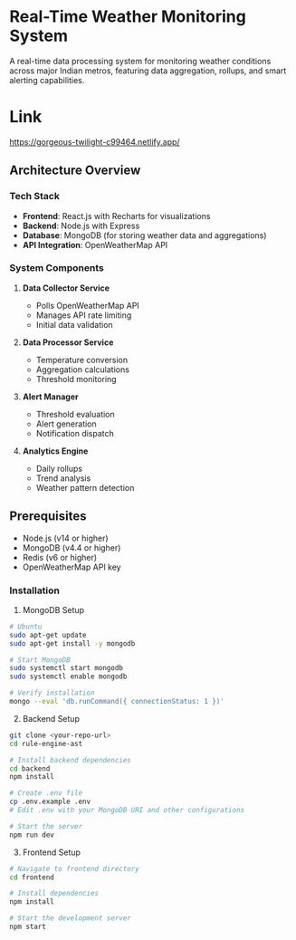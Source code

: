 # Real-Time Weather Monitoring System

A real-time data processing system for monitoring weather conditions across major Indian metros, featuring data aggregation, rollups, and smart alerting capabilities.

# Link
https://gorgeous-twilight-c99464.netlify.app/

## Architecture Overview

### Tech Stack
- **Frontend**: React.js with Recharts for visualizations
- **Backend**: Node.js with Express
- **Database**: MongoDB (for storing weather data and aggregations)
- **API Integration**: OpenWeatherMap API

### System Components
1. **Data Collector Service**
   - Polls OpenWeatherMap API
   - Manages API rate limiting
   - Initial data validation

2. **Data Processor Service**
   - Temperature conversion
   - Aggregation calculations
   - Threshold monitoring

3. **Alert Manager**
   - Threshold evaluation
   - Alert generation
   - Notification dispatch

4. **Analytics Engine**
   - Daily rollups
   - Trend analysis
   - Weather pattern detection

## Prerequisites

- Node.js (v14 or higher)
- MongoDB (v4.4 or higher)
- Redis (v6 or higher)
- OpenWeatherMap API key

### Installation
1. MongoDB Setup
```bash
# Ubuntu
sudo apt-get update
sudo apt-get install -y mongodb

# Start MongoDB
sudo systemctl start mongodb
sudo systemctl enable mongodb

# Verify installation
mongo --eval 'db.runCommand({ connectionStatus: 1 })'
```
2. Backend Setup
```bash # Clone the repository
git clone <your-repo-url>
cd rule-engine-ast

# Install backend dependencies
cd backend
npm install

# Create .env file
cp .env.example .env
# Edit .env with your MongoDB URI and other configurations

# Start the server
npm run dev
```
3. Frontend Setup
```bash
# Navigate to frontend directory
cd frontend

# Install dependencies
npm install

# Start the development server
npm start
```

